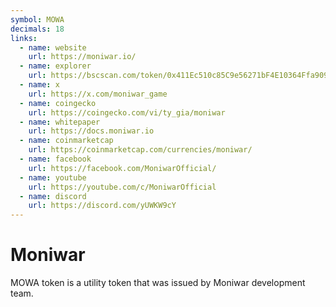 ```yaml
---
symbol: MOWA
decimals: 18
links:
  - name: website
    url: https://moniwar.io/
  - name: explorer
    url: https://bscscan.com/token/0x411Ec510c85C9e56271bF4E10364Ffa909E685D9
  - name: x
    url: https://x.com/moniwar_game
  - name: coingecko
    url: https://coingecko.com/vi/ty_gia/moniwar
  - name: whitepaper
    url: https://docs.moniwar.io
  - name: coinmarketcap
    url: https://coinmarketcap.com/currencies/moniwar/
  - name: facebook
    url: https://facebook.com/MoniwarOfficial/
  - name: youtube
    url: https://youtube.com/c/MoniwarOfficial
  - name: discord
    url: https://discord.com/yUWKW9cY
---
```


# Moniwar

MOWA token is a utility token that was issued by Moniwar development team.
